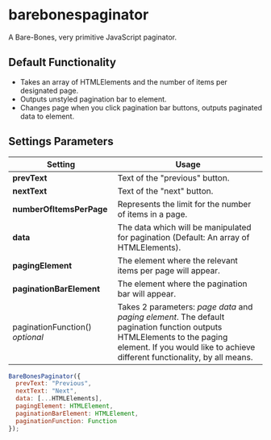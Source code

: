 # barebonespaginator
A Bare-Bones, very primitive JavaScript paginator.


## Default Functionality
* Takes an array of HTMLElements and the number of items per designated page.
* Outputs unstyled pagination bar to element.
* Changes page when you click pagination bar buttons, outputs paginated data to element.

## Settings Parameters
Setting | Usage
------------ | -------------
**prevText** | Text of the "previous" button.
**nextText** | Text of the "next" button.
**numberOfItemsPerPage** | Represents the limit for the number of items in a page.
**data** | The data which will be manipulated for pagination (Default: An array of HTMLElements).
**pagingElement** | The element where the relevant items per page will appear.
**paginationBarElement** | The element where the pagination bar will appear.
paginationFunction() *optional*| Takes 2 parameters: *page data* and *paging element*. The default pagination function outputs HTMLElements to the paging element. If you would like to achieve different functionality, by all means.

```javascript
BareBonesPaginator({
  prevText: "Previous",
  nextText: "Next",
  data: [...HTMLElements],
  pagingElement: HTMLElement,
  paginationBarElement: HTMLElement,
  paginationFunction: Function
});
```
